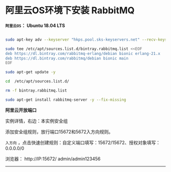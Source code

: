 # 阿里云OS环境下安装 RabbitMQ

**`阿里云OS`： Ubuntu 18.04 LTS**

````bash

sudo apt-key adv --keyserver "hkps.pool.sks-keyservers.net" --recv-keys "0x6B73A36E6026DFCA"

sudo tee /etc/apt/sources.list.d/bintray.rabbitmq.list <<EOF
deb https://dl.bintray.com/rabbitmq-erlang/debian bionic erlang-21.x
deb https://dl.bintray.com/rabbitmq/debian bionic main
EOF

sudo apt-get update -y

cd  /etc/apt/sources.list.d/

rm -f bintray.rabbitmq.list 

sudo apt-get install rabbitmq-server -y --fix-missing

````

**阿里云开放端口**

实例详情，右边：本实例安全组

添加安全组规则，放行端口15672和5672入方向规则。

`入方向` ，点击快速创建规则：自定义端口填写：15672/15672、授权对象填写： 0.0.0.0/0

浏览器： http://IP:15672/  admin/admin123456

----
